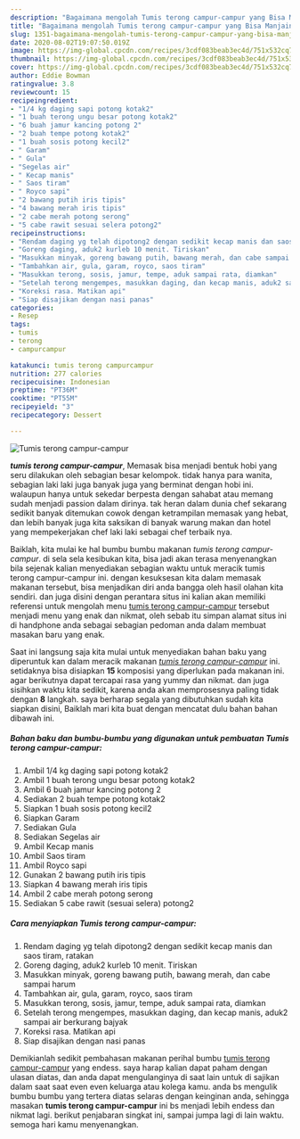 ```yaml
---
description: "Bagaimana mengolah Tumis terong campur-campur yang Bisa Manjain Lidah"
title: "Bagaimana mengolah Tumis terong campur-campur yang Bisa Manjain Lidah"
slug: 1351-bagaimana-mengolah-tumis-terong-campur-campur-yang-bisa-manjain-lidah
date: 2020-08-02T19:07:50.019Z
image: https://img-global.cpcdn.com/recipes/3cdf083beab3ec4d/751x532cq70/tumis-terong-campur-campur-foto-resep-utama.jpg
thumbnail: https://img-global.cpcdn.com/recipes/3cdf083beab3ec4d/751x532cq70/tumis-terong-campur-campur-foto-resep-utama.jpg
cover: https://img-global.cpcdn.com/recipes/3cdf083beab3ec4d/751x532cq70/tumis-terong-campur-campur-foto-resep-utama.jpg
author: Eddie Bowman
ratingvalue: 3.8
reviewcount: 15
recipeingredient:
- "1/4 kg daging sapi potong kotak2"
- "1 buah terong ungu besar potong kotak2"
- "6 buah jamur kancing potong 2"
- "2 buah tempe potong kotak2"
- "1 buah sosis potong kecil2"
- " Garam"
- " Gula"
- "Segelas air"
- " Kecap manis"
- " Saos tiram"
- " Royco sapi"
- "2 bawang putih iris tipis"
- "4 bawang merah iris tipis"
- "2 cabe merah potong serong"
- "5 cabe rawit sesuai selera potong2"
recipeinstructions:
- "Rendam daging yg telah dipotong2 dengan sedikit kecap manis dan saos tiram, ratakan"
- "Goreng daging, aduk2 kurleb 10 menit. Tiriskan"
- "Masukkan minyak, goreng bawang putih, bawang merah, dan cabe sampai harum"
- "Tambahkan air, gula, garam, royco, saos tiram"
- "Masukkan terong, sosis, jamur, tempe, aduk sampai rata, diamkan"
- "Setelah terong mengempes, masukkan daging, dan kecap manis, aduk2 sampai air berkurang bajyak"
- "Koreksi rasa. Matikan api"
- "Siap disajikan dengan nasi panas"
categories:
- Resep
tags:
- tumis
- terong
- campurcampur

katakunci: tumis terong campurcampur 
nutrition: 277 calories
recipecuisine: Indonesian
preptime: "PT36M"
cooktime: "PT55M"
recipeyield: "3"
recipecategory: Dessert

---
```



![Tumis terong campur-campur](https://img-global.cpcdn.com/recipes/3cdf083beab3ec4d/751x532cq70/tumis-terong-campur-campur-foto-resep-utama.jpg)

<b><i>tumis terong campur-campur</i></b>, Memasak bisa menjadi bentuk hobi yang seru dilakukan oleh sebagian besar kelompok. tidak hanya para wanita, sebagian laki laki juga banyak juga yang berminat dengan hobi ini. walaupun hanya untuk sekedar berpesta dengan sahabat atau memang sudah menjadi passion dalam dirinya. tak heran dalam dunia chef sekarang sedikit banyak ditemukan cowok dengan ketrampilan memasak yang hebat, dan lebih banyak juga kita saksikan di banyak warung makan dan hotel yang mempekerjakan chef laki laki sebagai chef terbaik nya.



Baiklah, kita mulai ke hal bumbu bumbu makanan <i>tumis terong campur-campur</i>. di sela sela kesibukan kita, bisa jadi akan terasa menyenangkan bila sejenak kalian menyediakan sebagian waktu untuk meracik tumis terong campur-campur ini. dengan kesuksesan kita dalam memasak makanan tersebut, bisa menjadikan diri anda bangga oleh hasil olahan kita sendiri. dan juga disini dengan perantara situs ini kalian akan memiliki referensi untuk mengolah menu <u>tumis terong campur-campur</u> tersebut menjadi menu yang enak dan nikmat, oleh sebab itu simpan alamat situs ini di handphone anda sebagai sebagian pedoman anda dalam membuat masakan baru yang enak.


Saat ini langsung saja kita mulai untuk menyediakan bahan baku yang diperuntuk kan dalam meracik makanan <u><i>tumis terong campur-campur</i></u> ini. setidaknya bisa disiapkan <b>15</b> komposisi yang diperlukan pada makanan ini. agar berikutnya dapat tercapai rasa yang yummy dan nikmat. dan juga sisihkan waktu kita sedikit, karena anda akan memprosesnya paling tidak dengan <b>8</b> langkah. saya berharap segala yang dibutuhkan sudah kita siapkan disini, Baiklah mari kita buat dengan mencatat dulu bahan bahan dibawah ini.

<!--inarticleads1-->

##### Bahan baku dan bumbu-bumbu yang digunakan untuk pembuatan Tumis terong campur-campur:

1. Ambil 1/4 kg daging sapi potong kotak2
1. Ambil 1 buah terong ungu besar potong kotak2
1. Ambil 6 buah jamur kancing potong 2
1. Sediakan 2 buah tempe potong kotak2
1. Siapkan 1 buah sosis potong kecil2
1. Siapkan  Garam
1. Sediakan  Gula
1. Sediakan Segelas air
1. Ambil  Kecap manis
1. Ambil  Saos tiram
1. Ambil  Royco sapi
1. Gunakan 2 bawang putih iris tipis
1. Siapkan 4 bawang merah iris tipis
1. Ambil 2 cabe merah potong serong
1. Sediakan 5 cabe rawit (sesuai selera) potong2




<!--inarticleads2-->

##### Cara menyiapkan Tumis terong campur-campur:

1. Rendam daging yg telah dipotong2 dengan sedikit kecap manis dan saos tiram, ratakan
1. Goreng daging, aduk2 kurleb 10 menit. Tiriskan
1. Masukkan minyak, goreng bawang putih, bawang merah, dan cabe sampai harum
1. Tambahkan air, gula, garam, royco, saos tiram
1. Masukkan terong, sosis, jamur, tempe, aduk sampai rata, diamkan
1. Setelah terong mengempes, masukkan daging, dan kecap manis, aduk2 sampai air berkurang bajyak
1. Koreksi rasa. Matikan api
1. Siap disajikan dengan nasi panas




Demikianlah sedikit pembahasan makanan perihal bumbu <u>tumis terong campur-campur</u> yang endess. saya harap kalian dapat paham dengan ulasan diatas, dan anda dapat mengulanginya di saat lain untuk di sajikan dalam saat saat even even keluarga atau kolega kamu. anda bs mengulik bumbu bumbu yang tertera diatas selaras dengan keinginan anda, sehingga masakan <b>tumis terong campur-campur</b> ini bs menjadi lebih endess dan nikmat lagi. berikut penjabaran singkat ini, sampai jumpa lagi di lain waktu. semoga hari kamu menyenangkan.
